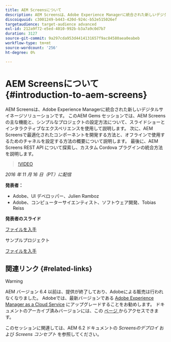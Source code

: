 ```yaml
---
title: AEM Screensについて
description: AEM Screensは、Adobe Experience Managerに統合された新しいデジタルサイネージソリューションです。 このAEM Gems セッションでは、AEM Screensの主な機能と、シンプルなプロジェクトの設定方法について、スライドショーとインタラクティブなエクスペリエンスを使用して説明します。 次に、AEM Screensで最適化されたコンポーネントを開発する方法と、オフラインで使用するためのチャネルを設定する方法の概要について説明します。 最後に、AEM Screens REST API について探索し、カスタム Cordova プラグインの統合方法を説明します。
discoiquuid: c3001249-b443-420d-924c-b52e515026ef
targetaudience: target-audience advanced
exl-id: 212a9f72-e5ed-4010-992b-b3a7a9c0d7b7
duration: 3127
source-git-commit: 9a297cda953d4414131657f9ac84580aea0eabeb
workflow-type: tm+mt
source-wordcount: '256'
ht-degree: 0%

---
```


# AEM Screensについて{#introduction-to-aem-screens}

AEM Screensは、Adobe Experience Managerに統合された新しいデジタルサイネージソリューションです。 このAEM Gems セッションでは、AEM Screensの主な機能と、シンプルなプロジェクトの設定方法について、スライドショーとインタラクティブなエクスペリエンスを使用して説明します。 次に、AEM Screensで最適化されたコンポーネントを開発する方法と、オフラインで使用するためのチャネルを設定する方法の概要について説明します。 最後に、AEM Screens REST API について探索し、カスタム Cordova プラグインの統合方法を説明します。

>[!VIDEO](https://video.tv.adobe.com/v/19301/?quality=9)

*2016 年 11 月 16 日（PT）に配信*

**発表者：**

* Adobe、UI デベロッパー、Julien Ramboz
* Adobe、コンピューターサイエンティスト、ソフトウェア開発、Tobias Reiss

**発表者のスライド**

[ファイルを入手](assets/2016-11-16-aem-screens.pdf)

サンプルプロジェクト

[ファイルを入手](assets/aemscreensgems.zip)

## 関連リンク {#related-links}


>[!WARNING]
>
>AEM バージョン 6.4 以前は、提供が終了しており、Adobeによる販売は行われなくなりました。  Adobeでは、最新バージョンである [Adobe Experience Manager as a Cloud Service](https://experienceleague.adobe.com/docs/experience-manager-cloud-service.html?lang=ja) にアップグレードすることをお勧めします。  ドキュメントのアーカイブ済みバージョンには、この [ ページ ](https://experienceleague.adobe.com/docs/experience-manager-release-information/aem-release-updates/previous-updates/aem-previous-versions.html?lang=ja) からアクセスできます。
>
>このセッションに関連しては、AEM 6.2 ドキュメントの *Screensのデプロイ* および *Screens コンセプト* を参照してください。
